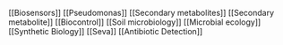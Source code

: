 [[Biosensors]]
[[Pseudomonas]]
[[Secondary metabolites]]
[[Secondary metabolite]]
[[Biocontrol]]
[[Soil microbiology]]
[[Microbial ecology]]
[[Synthetic Biology]]
[[Seva]]
[[Antibiotic Detection]]
